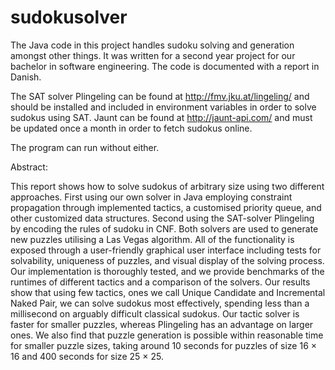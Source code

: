 # sudokusolver

The Java code in this project handles sudoku solving and generation amongst other things. It was written for a second year project for our bachelor in software engineering. The code is documented with a report in Danish.

The SAT solver Plingeling can be found at http://fmv.jku.at/lingeling/ and should be installed and included in environment variables in order to solve sudokus using SAT.
Jaunt can be found at http://jaunt-api.com/ and must be updated once a month in order to fetch sudokus online.

The program can run without either.

Abstract:

This report shows how to solve sudokus of arbitrary size using two different approaches.
First using our own solver in Java employing constraint propagation through implemented
tactics, a customised priority queue, and other customized data structures. Second using
the SAT-solver Plingeling by encoding the rules of sudoku in CNF. Both solvers are
used to generate new puzzles utilising a Las Vegas algorithm. All of the functionality is
exposed through a user-friendly graphical user interface including tests for solvability,
uniqueness of puzzles, and visual display of the solving process. Our implementation is
thoroughly tested, and we provide benchmarks of the runtimes of different tactics and a
comparison of the solvers.
Our results show that using few tactics, ones we call Unique Candidate and Incremental
Naked Pair, we can solve sudokus most effectively, spending less than a millisecond on
arguably difficult classical sudokus. Our tactic solver is faster for smaller puzzles, whereas
Plingeling has an advantage on larger ones. We also find that puzzle generation is possible
within reasonable time for smaller puzzle sizes, taking around 10 seconds for puzzles of
size 16 × 16 and 400 seconds for size 25 × 25.
